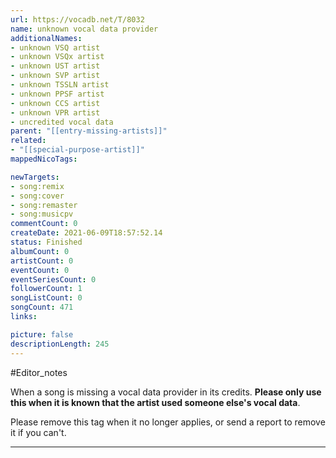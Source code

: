 ```yaml
---
url: https://vocadb.net/T/8032
name: unknown vocal data provider
additionalNames: 
- unknown VSQ artist
- unknown VSQx artist
- unknown UST artist
- unknown SVP artist
- unknown TSSLN artist
- unknown PPSF artist
- unknown CCS artist
- unknown VPR artist
- uncredited vocal data
parent: "[[entry-missing-artists]]"
related:
- "[[special-purpose-artist]]"
mappedNicoTags:

newTargets:
- song:remix
- song:cover
- song:remaster
- song:musicpv
commentCount: 0
createDate: 2021-06-09T18:57:52.14
status: Finished
albumCount: 0
artistCount: 0
eventCount: 0
eventSeriesCount: 0
followerCount: 1
songListCount: 0
songCount: 471
links: 

picture: false
descriptionLength: 245
---
```


#Editor_notes

When a song is missing a vocal data provider in its credits. **Please only use this when it is known that the artist used someone else's vocal data**.

Please remove this tag when it no longer applies, or send a report to remove it if you can't.

---

